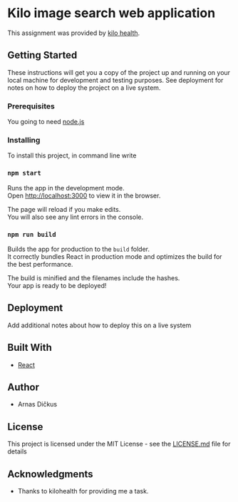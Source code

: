 # Kilo image search web application

This assignment was provided by [kilo health](https://kilo.health/).

## Getting Started

These instructions will get you a copy of the project up and running on your local machine for development and testing purposes. See deployment for notes on how to deploy the project on a live system.

### Prerequisites

You going to need [node.js](https://nodejs.org/en/)

### Installing

To install this project, in command line write

### `npm start`

Runs the app in the development mode.<br>
Open [http://localhost:3000](http://localhost:3000) to view it in the browser.

The page will reload if you make edits.<br>
You will also see any lint errors in the console.

### `npm run build`

Builds the app for production to the `build` folder.<br>
It correctly bundles React in production mode and optimizes the build for the best performance.

The build is minified and the filenames include the hashes.<br>
Your app is ready to be deployed!

## Deployment

Add additional notes about how to deploy this on a live system

## Built With

* [React](https://reactjs.org/docs/getting-started.html)

## Author

* Arnas Dičkus

## License

This project is licensed under the MIT License - see the [LICENSE.md](LICENSE.md) file for details

## Acknowledgments

* Thanks to kilohealth for providing me a task.

